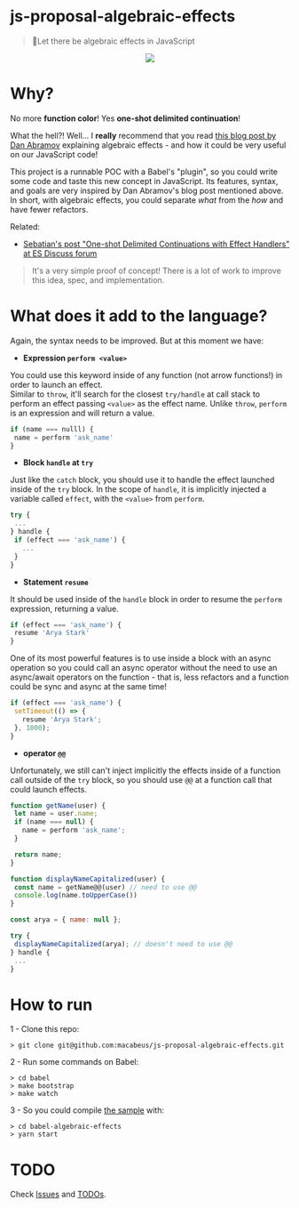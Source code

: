 # js-proposal-algebraic-effects

> 📐Let there be algebraic effects in JavaScript

<p align="center">
  <img src="https://i.imgur.com/daBFyR1.png">
</p>
 
# Why?

No more **function color**! Yes **one-shot delimited continuation**!

What the hell?! Well... I **really** recommend that you read [this blog post by Dan Abramov](https://overreacted.io/algebraic-effects-for-the-rest-of-us/) explaining algebraic effects - and how it could be very useful on our JavaScript code!

This project is a runnable POC with a Babel's "plugin", so you could write some code and taste this new concept in JavaScript. Its features, syntax, and goals are very inspired by Dan Abramov's blog post mentioned above. In short, with algebraic effects, you could separate _what_ from the _how_ and have fewer refactors.

Related:

- [Sebatian's post "One-shot Delimited Continuations with Effect Handlers" at ES Discuss forum](https://esdiscuss.org/topic/one-shot-delimited-continuations-with-effect-handlers)

> It's a very simple proof of concept! There is a lot of work to improve this idea, spec, and implementation.

# What does it add to the language?

Again, the syntax needs to be improved. But at this moment we have:

- **Expression `perform <value>`**

You could use this keyword inside of any function (not arrow functions!) in order to launch an effect.<br />
Similar to `throw`, it'll search for the closest `try/handle` at call stack to perform an effect passing `<value>` as the effect name. Unlike `throw`, `perform` is an expression and will return a value.

```js
if (name === nulll) {
 name = perform 'ask_name'
}
```

- **Block `handle` at `try`**

Just like the `catch` block, you should use it to handle the effect launched inside of the `try` block. In the scope of `handle`, it is implicitly injected a variable called `effect`, with the `<value>` from `perform`.

```js
try {
 ...
} handle {
 if (effect === 'ask_name') {
   ...
 }
}
```

- **Statement `resume`**

It should be used inside of the `handle` block in order to resume the `perform` expression, returning a value.

```js
if (effect === 'ask_name') {
 resume 'Arya Stark'
}
```

One of its most powerful features is to use inside a block with an async operation so you could call an async operator without the need to use an async/await operators on the function - that is, less refactors and a function could be sync and async at the same time!

```js
if (effect === 'ask_name') {
 setTimeout(() => {
   resume 'Arya Stark';
 }, 1000);
}
```

- **operator `@@`**

Unfortunately, we still can't inject implicitly the effects inside of a function call outside of the `try` block, so you should use `@@` at a function call that could launch effects.

```js
function getName(user) {
 let name = user.name;
 if (name === null) {
   name = perform 'ask_name';
 }

 return name;
}

function displayNameCapitalized(user) {
 const name = getName@@(user) // need to use @@
 console.log(name.toUpperCase())
}

const arya = { name: null };

try {
 displayNameCapitalized(arya); // doesn't need to use @@
} handle {
 ...
}
```

# How to run

1 - Clone this repo:

```
> git clone git@github.com:macabeus/js-proposal-algebraic-effects.git
```

2 - Run some commands on Babel:

```
> cd babel
> make bootstrap
> make watch
```

3 - So you could compile [the sample](https://github.com/macabeus/js-proposal-algebraic-effects/blob/master/samples/basic.js) with:

```
> cd babel-algebraic-effects
> yarn start
```

# TODO

Check [Issues](https://github.com/macabeus/js-proposal-algebraic-effects/issues) and [TODOs](https://github.com/macabeus/js-proposal-algebraic-effects/search?q=TODO&unscoped_q=TODO).
